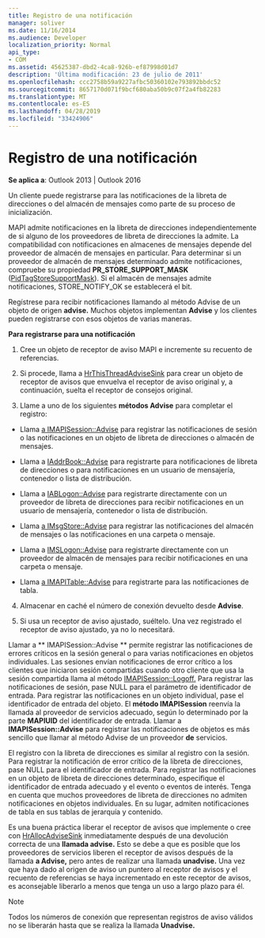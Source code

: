 ```yaml
---
title: Registro de una notificación
manager: soliver
ms.date: 11/16/2014
ms.audience: Developer
localization_priority: Normal
api_type:
- COM
ms.assetid: 45625387-dbd2-4ca8-926b-ef87998d01d7
description: 'Última modificación: 23 de julio de 2011'
ms.openlocfilehash: ccc2758b59a9227afbc50360102e793892bbdc52
ms.sourcegitcommit: 8657170d071f9bcf680aba50b9c07f2a4fb82283
ms.translationtype: MT
ms.contentlocale: es-ES
ms.lasthandoff: 04/28/2019
ms.locfileid: "33424906"
---
```

# <a name="registering-for-a-notification"></a>Registro de una notificación

  
  
**Se aplica a**: Outlook 2013 | Outlook 2016 
  
Un cliente puede registrarse para las notificaciones de la libreta de direcciones o del almacén de mensajes como parte de su proceso de inicialización.
  
MAPI admite notificaciones en la libreta de direcciones independientemente de si alguno de los proveedores de libreta de direcciones la admite. La compatibilidad con notificaciones en almacenes de mensajes depende del proveedor de almacén de mensajes en particular. Para determinar si un proveedor de almacén de mensajes determinado admite notificaciones, compruebe su propiedad **PR_STORE_SUPPORT_MASK** ([PidTagStoreSupportMask](pidtagstoresupportmask-canonical-property.md)). Si el almacén de mensajes admite notificaciones, STORE_NOTIFY_OK se establecerá el bit. 
  
Regístrese para recibir notificaciones llamando al método Advise de un objeto de origen **advise.** Muchos objetos implementan **Advise** y los clientes pueden registrarse con esos objetos de varias maneras. 
  
 **Para registrarse para una notificación**
  
1. Cree un objeto de receptor de aviso MAPI e incremente su recuento de referencias.
    
2. Si procede, llama a [HrThisThreadAdviseSink](hrthisthreadadvisesink.md) para crear un objeto de receptor de avisos que envuelva el receptor de aviso original y, a continuación, suelta el receptor de consejos original. 
    
3. Llame a uno de los siguientes **métodos Advise** para completar el registro: 
    
  - Llama [a IMAPISession::Advise](imapisession-advise.md) para registrar las notificaciones de sesión o las notificaciones en un objeto de libreta de direcciones o almacén de mensajes. 
    
  - Llama a [IAddrBook::Advise](iaddrbook-advise.md) para registrarte para notificaciones de libreta de direcciones o para notificaciones en un usuario de mensajería, contenedor o lista de distribución. 
    
  - Llama a [IABLogon::Advise](iablogon-advise.md) para registrarte directamente con un proveedor de libreta de direcciones para recibir notificaciones en un usuario de mensajería, contenedor o lista de distribución. 
    
  - Llama [a IMsgStore::Advise](imsgstore-advise.md) para registrar las notificaciones del almacén de mensajes o las notificaciones en una carpeta o mensaje. 
    
  - Llama a [IMSLogon::Advise](imslogon-advise.md) para registrarte directamente con un proveedor de almacén de mensajes para recibir notificaciones en una carpeta o mensaje. 
    
  - Llama [a IMAPITable::Advise](imapitable-advise.md) para registrarte para las notificaciones de tabla. 
    
4. Almacenar en caché el número de conexión devuelto desde **Advise**.
    
5. Si usa un receptor de aviso ajustado, suéltelo. Una vez registrado el receptor de aviso ajustado, ya no lo necesitará.
    
Llamar a ** IMAPISession::Advise ** permite registrar las notificaciones de errores críticos en la sesión general o para varias notificaciones en objetos individuales. Las sesiones envían notificaciones de error crítico a los clientes que iniciaron sesión compartidas cuando otro cliente que usa la sesión compartida llama al método [IMAPISession::Logoff.](imapisession-logoff.md) Para registrar las notificaciones de sesión, pase NULL para el parámetro de identificador de entrada. Para registrar las notificaciones en un objeto individual, pase el identificador de entrada del objeto. El **método IMAPISession** reenvía la llamada al proveedor de servicios adecuado, según lo determinado por la parte **MAPIUID** del identificador de entrada. Llamar a **IMAPISession::Advise** para registrar las notificaciones de objetos es más sencillo que llamar al método Advise de un proveedor **de** servicios. 
  
El registro con la libreta de direcciones es similar al registro con la sesión. Para registrar la notificación de error crítico de la libreta de direcciones, pase NULL para el identificador de entrada. Para registrar las notificaciones en un objeto de libreta de direcciones determinado, especifique el identificador de entrada adecuado y el evento o eventos de interés. Tenga en cuenta que muchos proveedores de libreta de direcciones no admiten notificaciones en objetos individuales. En su lugar, admiten notificaciones de tabla en sus tablas de jerarquía y contenido. 
  
Es una buena práctica liberar el receptor de avisos que implemente o cree con [HrAllocAdviseSink](hrallocadvisesink.md) inmediatamente después de una devolución correcta de una **llamada advise.** Esto se debe a que es posible que los proveedores de servicios liberen el receptor de avisos después de la llamada **a Advise,** pero antes de realizar una llamada **unadvise.** Una vez que haya dado al origen de aviso un puntero al receptor de avisos y el recuento de referencias se haya incrementado en este receptor de avisos, es aconsejable liberarlo a menos que tenga un uso a largo plazo para él. 
  
> [!NOTE]
> Todos los números de conexión que representan registros de aviso válidos no se liberarán hasta que se realiza la llamada **Unadvise.** 
  


